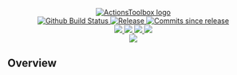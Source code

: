 <p align="center">
    <a href="https://github.com/ActionsToolbox/">
        <img src="https://cdn.wolfsoftware.com/assets/images/github/organisations/actionstoolbox/black-and-white-circle-256.png" alt="ActionsToolbox logo" />
    </a>
    <br />
    <a href="https://github.com/ActionsToolbox/container-framework-actions/actions/workflows/cicd-pipeline.yml">
        <img src="https://img.shields.io/github/workflow/status/ActionsToolbox/container-framework-actions/CICD%20Pipeline/master?style=for-the-badge" alt="Github Build Status">
    </a>
    <a href="https://github.com/ActionsToolbox/container-framework-actions/releases/latest">
        <img src="https://img.shields.io/github/v/release/ActionsToolbox/container-framework-actions?color=blue&label=Latest%20Release&style=for-the-badge" alt="Release">
    </a>
    <a href="https://github.com/ActionsToolbox/container-framework-actions/releases/latest">
        <img src="https://img.shields.io/github/commits-since/ActionsToolbox/container-framework-actions/latest.svg?color=blue&style=for-the-badge" alt="Commits since release">
    </a>
    <br />
    <a href=".github/CODE_OF_CONDUCT.md">
        <img src="https://img.shields.io/badge/Code%20of%20Conduct-blue?style=for-the-badge" />
    </a>
    <a href=".github/CONTRIBUTING.md">
        <img src="https://img.shields.io/badge/Contributing-blue?style=for-the-badge" />
    </a>
    <a href=".github/SECURITY.md">
        <img src="https://img.shields.io/badge/Report%20Security%20Concern-blue?style=for-the-badge" />
    </a>
    <a href="https://github.com/ActionsToolbox/container-framework-actions/issues">
        <img src="https://img.shields.io/badge/Get%20Support-blue?style=for-the-badge" />
    </a>
    <br />
    <a href="https://wolfsoftware.com/">
        <img src="https://img.shields.io/badge/Created%20by%20Wolf%20Software-blue?style=for-the-badge" />
    </a>
</p>

## Overview
